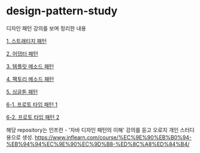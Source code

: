 # design-pattern-study
디자인 패턴 강의를 보며 정리한 내용

<a href="/src/strategy_pattern"> 1. 스트래티지 패턴 </a>

<a href="/src/adapter_pattern"> 2. 어댑터 패턴 </a>

<a href="/src/template_method_pattern"> 3. 템플릿 메소드 패턴 </a>

<a href="/src/factory_method_pattern"> 4. 팩토리 메소드 패턴 </a>

<a href="/src/singleton_pattern"> 5. 싱글톤 패턴 </a>

<a href="/src/prototype_pattern"> 6-1. 프로토 타입 패턴 1</a>

<a href="/src/prototype_pattern2"> 6-2. 프로토 타입 패턴 2</a>

해당 repository는 인프런 - '자바 디자인 패턴의 이해' 강의를 듣고 오로지 개인 스터디 용으로 생성.
https://www.inflearn.com/course/%EC%9E%90%EB%B0%94-%EB%94%94%EC%9E%90%EC%9D%B8-%ED%8C%A8%ED%84%B4/
